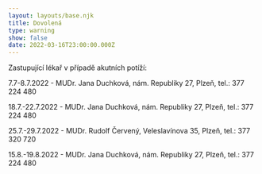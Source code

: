 ```yaml
---
layout: layouts/base.njk
title: Dovolená
type: warning
show: false
date: 2022-03-16T23:00:00.000Z
---
```

Zastupující lékař v případě akutních potíží:

7.7-8.7.2022 - MUDr. Jana Duchková, nám. Republiky 27, Plzeň, tel.: 377 224 480

18.7.-22.7.2022 - MUDr. Jana Duchková, nám. Republiky 27, Plzeň, tel.: 377 224 480

25.7.-29.7.2022 - MUDr. Rudolf Červený, Veleslavínova 35, Plzeň, tel.: 377 320 720

15.8.-19.8.2022 - MUDr. Jana Duchková, nám. Republiky 27, Plzeň, tel.: 377 224 480